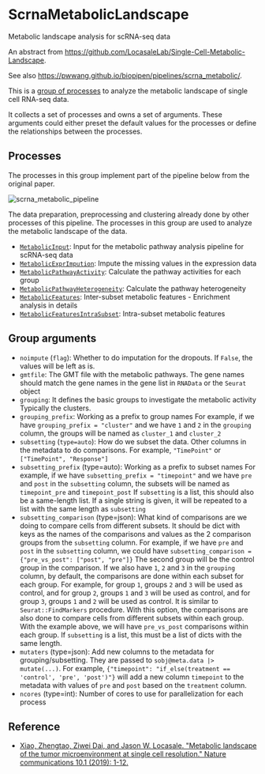 # ScrnaMetabolicLandscape

Metabolic landscape analysis for scRNA-seq data

An abstract from <https://github.com/LocasaleLab/Single-Cell-Metabolic-Landscape>.

See also <https://pwwang.github.io/biopipen/pipelines/scrna_metabolic/>.

This is a [group of processes][1] to analyze the metabolic landscape of single cell RNA-seq data.

It collects a set of processes and owns a set of arguments. These arguments could either preset the default values for the processes or define the relationships between the processes.

## Processes

The processes in this group implement part of the pipeline below from the original paper.

![scrna_metabolic_pipeline](https://raw.githubusercontent.com/LocasaleLab/Single-Cell-Metabolic-Landscape/master/pipeline.png)

The data preparation, preprocessing and clustering already done by other processes of this pipeline. The processes in this group are used to analyze the metabolic landscape of the data.

- [`MetabolicInput`](./MetabolicInput.md): Input for the metabolic pathway analysis pipeline for scRNA-seq data
- [`MetabolicExprImpution`](./MetabolicExprImpution.md): Impute the missing values in the  expression data
- [`MetabolicPathwayActivity`](./MetabolicPathwayActivity.md): Calculate the pathway activities for each group
- [`MetabolicPathwayHeterogeneity`](./MetabolicPathwayHeterogeneity.md): Calculate the pathway heterogeneity
- [`MetabolicFeatures`](./MetabolicFeatures.md): Inter-subset metabolic features - Enrichment analysis in details
- [`MetabolicFeaturesIntraSubset`](./MetabolicFeaturesIntraSubset.md): Intra-subset metabolic features

## Group arguments

- `noimpute` (`flag`): Whether to do imputation for the dropouts.
    If `False`, the values will be left as is.
- `gmtfile`: The GMT file with the metabolic pathways. The gene names should
    match the gene names in the gene list in `RNAData` or the `Seurat` object
- `grouping`: It defines the basic groups to investigate the metabolic activity
    Typically the clusters.
- `grouping_prefix`: Working as a prefix to group names
    For example, if we have `grouping_prefix = "cluster"` and
    we have `1` and `2` in the `grouping` column, the groups
    will be named as `cluster_1` and `cluster_2`
- `subsetting` (`type=auto`): How do we subset the data. Other columns in the
    metadata to do comparisons. For example, `"TimePoint"` or
    `["TimePoint", "Response"]`
- `subsetting_prefix` (type=auto): Working as a prefix to subset names
    For example, if we have `subsetting_prefix = "timepoint"` and
    we have `pre` and `post` in the `subsetting` column, the subsets
    will be named as `timepoint_pre` and `timepoint_post`
    If `subsetting` is a list, this should also be a same-length
    list. If a single string is given, it will be repeated to a list
    with the same length as `subsetting`
- `subsetting_comparison` (type=json): What kind of comparisons are we
    doing to compare cells from different subsets.
    It should be dict with keys as the names of the comparisons and
    values as the 2 comparison groups from the `subsetting` column.
    For example, if we have `pre` and `post` in the `subsetting` column,
    we could have
    `subsetting_comparison = {"pre_vs_post": ["post", "pre"]}`
    The second group will be the control group in the comparison.
    If we also have `1`, `2` and `3` in the `grouping` column,
    by default, the comparisons are done within each subset for
    each group. For example, for group `1`, groups `2` and `3`
    will be used as control, and for group `2`, groups `1` and `3`
    will be used as control, and for group `3`, groups `1` and `2`
    will be used as control. It is similar to `Seurat::FindMarkers`
    procedure. With this option, the comparisons are also done to
    compare cells from different subsets within each group. With the
    example above, we will have `pre_vs_post` comparisons within
    each group.
    If `subsetting` is a list, this must be a list of dicts with the
    same length.
- `mutaters` (type=json): Add new columns to the metadata for
    grouping/subsetting.
    They are passed to `sobj@meta.data |> mutate(...)`. For example,
    `{"timepoint": "if_else(treatment == 'control', 'pre', 'post')"}`
    will add a new column `timepoint` to the metadata with values of
    `pre` and `post` based on the `treatment` column.
- `ncores` (type=int): Number of cores to use for parallelization for
    each process

## Reference

- [Xiao, Zhengtao, Ziwei Dai, and Jason W. Locasale. "Metabolic landscape of the tumor microenvironment at single cell resolution." Nature communications 10.1 (2019): 1-12.][2]

[1]: https://pwwang.github.io/pipen/proc-group/
[2]: https://www.nature.com/articles/s41467-019-11738-0
